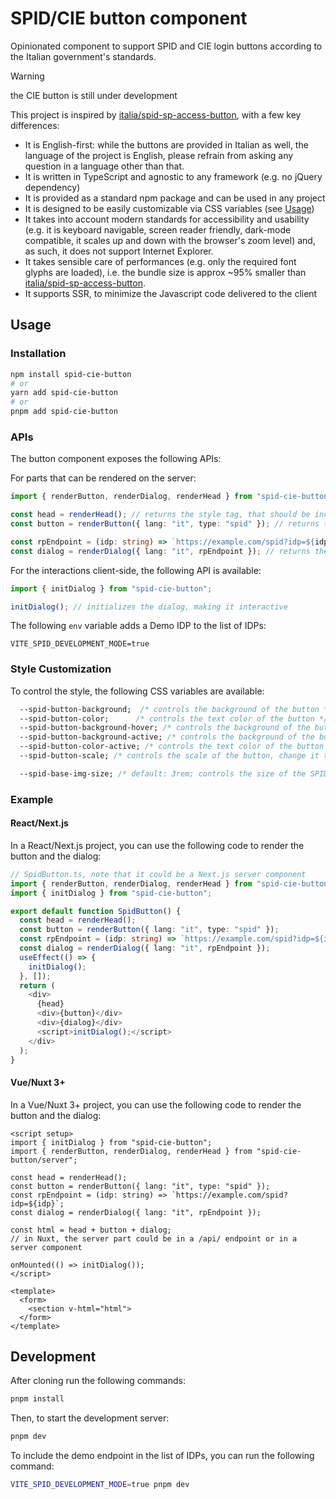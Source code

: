 # SPID/CIE button component

Opinionated component to support SPID and CIE login buttons according to the Italian government's standards.

> [!WARNING]  
> the CIE button is still under development

This project is inspired by [italia/spid-sp-access-button](https://github.com/italia/spid-sp-access-button), with a few key differences:

- It is English-first: while the buttons are provided in Italian as well, the language of the project is English, please refrain from asking any question in a language other than that.
- It is written in TypeScript and agnostic to any framework (e.g. no jQuery dependency)
- It is provided as a standard npm package and can be used in any project
- It is designed to be easily customizable via CSS variables (see [Usage](#usage))
- It takes into account modern standards for accessibility and usability (e.g. it is keyboard navigable, screen reader friendly, dark-mode compatible, it scales up and down with the browser's zoom level) and, as such, it does not support Internet Explorer.
- It takes sensible care of performances (e.g. only the required font glyphs are loaded), i.e. the bundle size is approx ~95% smaller than [italia/spid-sp-access-button](https://github.com/italia/spid-sp-access-button).
- It supports SSR, to minimize the Javascript code delivered to the client

## Usage

### Installation

```bash
npm install spid-cie-button
# or
yarn add spid-cie-button
# or
pnpm add spid-cie-button
```

### APIs

The button component exposes the following APIs:

For parts that can be rendered on the server:

```ts
import { renderButton, renderDialog, renderHead } from "spid-cie-button/server";

const head = renderHead(); // returns the style tag, that should be included in the head of the page to avoid layout shifts
const button = renderButton({ lang: "it", type: "spid" }); // returns the HTML of the button element, with the specified language ("it" or "en") and type ("spid" vs "cie")

const rpEndpoint = (idp: string) => `https://example.com/spid?idp=${idp}`;
const dialog = renderDialog({ lang: "it", rpEndpoint }); // returns the HTML of the SPID dialog, with the specified language ("it" or "en") and where the actions are controlled by the `rpEndpoint` function
```

For the interactions client-side, the following API is available:

```ts
import { initDialog } from "spid-cie-button";

initDialog(); // initializes the dialog, making it interactive
```

The following `env` variable adds a Demo IDP to the list of IDPs:

```env
VITE_SPID_DEVELOPMENT_MODE=true
```

### Style Customization

To control the style, the following CSS variables are available:

```css
  --spid-button-background;  /* controls the background of the button */
  --spid-button-color;      /* controls the text color of the button */
  --spid-button-background-hover; /* controls the background of the button on hover */
  --spid-button-background-active; /* controls the background of the button when active/selected */
  --spid-button-color-active; /* controls the text color of the button when active/selected */
  --spid-button-scale; /* controls the scale of the button, change it to increase/reduce the button size (default: 1; numeric value) */

  --spid-base-img-size; /* default: 3rem; controls the size of the SPID and CIE logos */
```

### Example

#### React/Next.js

In a React/Next.js project, you can use the following code to render the button and the dialog:

```ts
// SpidButton.ts, note that it could be a Next.js server component
import { renderButton, renderDialog, renderHead } from "spid-cie-button/server";
import { initDialog } from "spid-cie-button";

export default function SpidButton() {
  const head = renderHead();
  const button = renderButton({ lang: "it", type: "spid" });
  const rpEndpoint = (idp: string) => `https://example.com/spid?idp=${idp}`;
  const dialog = renderDialog({ lang: "it", rpEndpoint });
  useEffect(() => {
    initDialog();
  }, []);
  return (
    <div>
      {head}
      <div>{button}</div>
      <div>{dialog}</div>
      <script>initDialog();</script>
    </div>
  );
}
```

#### Vue/Nuxt 3+

In a Vue/Nuxt 3+ project, you can use the following code to render the button and the dialog:

```vue
<script setup>
import { initDialog } from "spid-cie-button";
import { renderButton, renderDialog, renderHead } from "spid-cie-button/server";

const head = renderHead();
const button = renderButton({ lang: "it", type: "spid" });
const rpEndpoint = (idp: string) => `https://example.com/spid?idp=${idp}`;
const dialog = renderDialog({ lang: "it", rpEndpoint });

const html = head + button + dialog;
// in Nuxt, the server part could be in a /api/ endpoint or in a server component

onMounted(() => initDialog());
</script>

<template>
  <form>
    <section v-html="html">
  </form>
</template>
```

## Development

After cloning run the following commands:

```bash
pnpm install
```

Then, to start the development server:

```bash
pnpm dev
```

To include the demo endpoint in the list of IDPs, you can run the following command:

```bash
VITE_SPID_DEVELOPMENT_MODE=true pnpm dev
```
